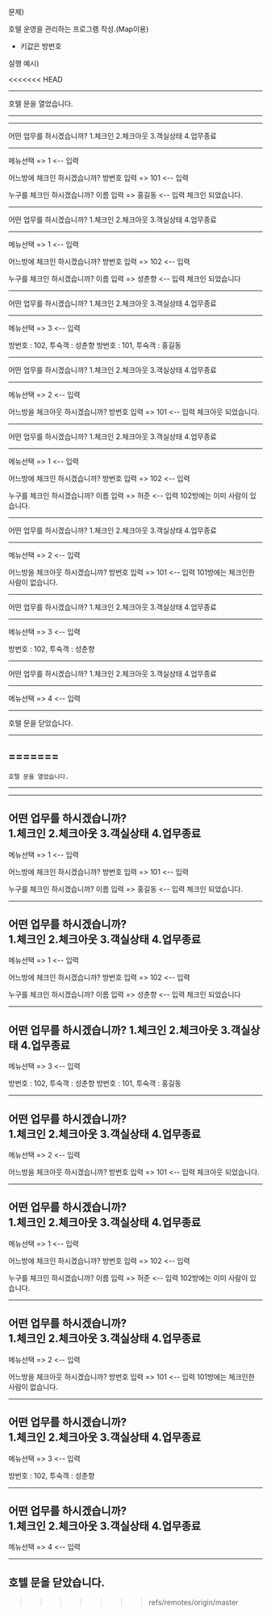문제)

호텔 운영을 관리하는 프로그램 작성.(Map이용)
 - 키값은 방번호 
 
실행 예시)

<<<<<<< HEAD
**************************
호텔 문을 열었습니다.
**************************

*******************************************
어떤 업무를 하시겠습니까?
1.체크인  2.체크아웃 3.객실상태 4.업무종료
*******************************************
메뉴선택 => 1 <-- 입력

어느방에 체크인 하시겠습니까?
방번호 입력 => 101 <-- 입력

누구를 체크인 하시겠습니까?
이름 입력 => 홍길동 <-- 입력
체크인 되었습니다.

*******************************************
어떤 업무를 하시겠습니까?
1.체크인  2.체크아웃 3.객실상태 4.업무종료
*******************************************
메뉴선택 => 1 <-- 입력

어느방에 체크인 하시겠습니까?
방번호 입력 => 102 <-- 입력

누구를 체크인 하시겠습니까?
이름 입력 => 성춘향 <-- 입력
체크인 되었습니다

*******************************************
어떤 업무를 하시겠습니까?
1.체크인  2.체크아웃 3.객실상태 4.업무종료
*******************************************
메뉴선택 => 3 <-- 입력

방번호 : 102, 투숙객 : 성춘향
방번호 : 101, 투숙객 : 홍길동

*******************************************
어떤 업무를 하시겠습니까?
1.체크인  2.체크아웃 3.객실상태 4.업무종료
*******************************************
메뉴선택 => 2 <-- 입력

어느방을 체크아웃 하시겠습니까?
방번호 입력 => 101 <-- 입력
체크아웃 되었습니다.

*******************************************
어떤 업무를 하시겠습니까?
1.체크인  2.체크아웃 3.객실상태 4.업무종료
*******************************************
메뉴선택 => 1 <-- 입력

어느방에 체크인 하시겠습니까?
방번호 입력 => 102 <-- 입력

누구를 체크인 하시겠습니까?
이름 입력 => 허준 <-- 입력
102방에는 이미 사람이 있습니다.

*******************************************
어떤 업무를 하시겠습니까?
1.체크인  2.체크아웃 3.객실상태 4.업무종료
*******************************************
메뉴선택 => 2 <-- 입력

어느방을 체크아웃 하시겠습니까?
방번호 입력 => 101 <-- 입력
101방에는 체크인한 사람이 없습니다.

*******************************************
어떤 업무를 하시겠습니까?
1.체크인  2.체크아웃 3.객실상태 4.업무종료
*******************************************
메뉴선택 => 3 <-- 입력

방번호 : 102, 투숙객 : 성춘향

*******************************************
어떤 업무를 하시겠습니까?
1.체크인  2.체크아웃 3.객실상태 4.업무종료
*******************************************
메뉴선택 => 4 <-- 입력

**************************
호텔 문을 닫았습니다.
**************************
=======
  --------------------------
    호텔 문을 열었습니다.
  --------------------------

  -------------------------------------------
  어떤 업무를 하시겠습니까? <br>
  1.체크인  2.체크아웃 3.객실상태 4.업무종료
  -------------------------------------------
  메뉴선택 => 1 <-- 입력

  어느방에 체크인 하시겠습니까?
  방번호 입력 => 101 <-- 입력

  누구를 체크인 하시겠습니까?
  이름 입력 => 홍길동 <-- 입력
  체크인 되었습니다.

  -------------------------------------------
  어떤 업무를 하시겠습니까? <br>
  1.체크인  2.체크아웃 3.객실상태 4.업무종료
  -------------------------------------------
  메뉴선택 => 1 <-- 입력

  어느방에 체크인 하시겠습니까?
  방번호 입력 => 102 <-- 입력

  누구를 체크인 하시겠습니까?
  이름 입력 => 성춘향 <-- 입력
  체크인 되었습니다

  -------------------------------------------
  어떤 업무를 하시겠습니까?
  1.체크인  2.체크아웃 3.객실상태 4.업무종료
  -------------------------------------------
  메뉴선택 => 3 <-- 입력

  방번호 : 102, 투숙객 : 성춘향
  방번호 : 101, 투숙객 : 홍길동

  -------------------------------------------
  어떤 업무를 하시겠습니까? <br>
  1.체크인  2.체크아웃 3.객실상태 4.업무종료
  -------------------------------------------
  메뉴선택 => 2 <-- 입력

  어느방을 체크아웃 하시겠습니까?
  방번호 입력 => 101 <-- 입력
  체크아웃 되었습니다.

  -------------------------------------------
  어떤 업무를 하시겠습니까? <br>
  1.체크인  2.체크아웃 3.객실상태 4.업무종료
  -------------------------------------------
  메뉴선택 => 1 <-- 입력

  어느방에 체크인 하시겠습니까?
  방번호 입력 => 102 <-- 입력

  누구를 체크인 하시겠습니까?
  이름 입력 => 허준 <-- 입력
  102방에는 이미 사람이 있습니다.

  ------------------------------------------- 
  어떤 업무를 하시겠습니까? <br>
  1.체크인  2.체크아웃 3.객실상태 4.업무종료
  -------------------------------------------
  메뉴선택 => 2 <-- 입력
  
  어느방을 체크아웃 하시겠습니까?
  방번호 입력 => 101 <-- 입력
  101방에는 체크인한 사람이 없습니다.

  -------------------------------------------
  어떤 업무를 하시겠습니까? <br>
  1.체크인  2.체크아웃 3.객실상태 4.업무종료
  -------------------------------------------
  메뉴선택 => 3 <-- 입력

  방번호 : 102, 투숙객 : 성춘향

  -------------------------------------------
  어떤 업무를 하시겠습니까? <br>
  1.체크인  2.체크아웃 3.객실상태 4.업무종료
  -------------------------------------------
  메뉴선택 => 4 <-- 입력

  --------------------------
  호텔 문을 닫았습니다.
  --------------------------
>>>>>>> refs/remotes/origin/master
